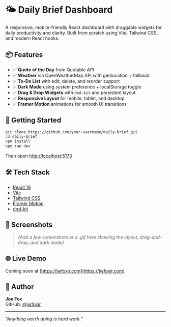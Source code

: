 # 🌤️ Daily Brief Dashboard

A responsive, mobile-friendly React dashboard with draggable widgets for daily productivity and clarity. Built from scratch using Vite, Tailwind CSS, and modern React hooks.

## 📦 Features

- ✅ **Quote of the Day** from Quotable API
- ✅ **Weather** via OpenWeatherMap API with geolocation + fallback
- ✅ **To-Do List** with edit, delete, and reorder support
- ✅ **Dark Mode** using system preference + localStorage toggle
- ✅ **Drag & Drop Widgets** with `dnd-kit` and persistent layout
- ✅ **Responsive Layout** for mobile, tablet, and desktop
- ✅ **Framer Motion** animations for smooth UI transitions

## 🚀 Getting Started

```bash
git clone https://github.com/your-username/daily-brief.git
cd daily-brief
npm install
npm run dev
```

Then open [http://localhost:5173](http://localhost:5173)

## 🛠 Tech Stack

- [React 19](https://react.dev/)
- [Vite](https://vitejs.dev/)
- [Tailwind CSS](https://tailwindcss.com/)
- [Framer Motion](https://www.framer.com/motion/)
- [dnd-kit](https://dndkit.com/)

## 📸 Screenshots

> _(Add a few screenshots or a .gif here showing the layout, drag-and-drop, and dark mode)_

## 🌐 Live Demo

Coming soon at [https://jwfoxjr.com](https://jwfoxjr.com)

## 🙌 Author

**Joe Fox**  
GitHub: [@jwfoxjr](https://github.com/jwfoxjr)

---

_“Anything worth doing is hard work.”_

